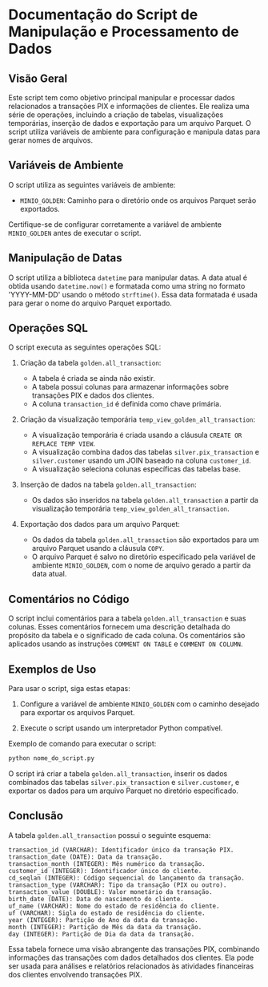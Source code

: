 # Documentação do Script de Manipulação e Processamento de Dados

## Visão Geral

Este script tem como objetivo principal manipular e processar dados relacionados a transações PIX e informações de clientes. Ele realiza uma série de operações, incluindo a criação de tabelas, visualizações temporárias, inserção de dados e exportação para um arquivo Parquet. O script utiliza variáveis de ambiente para configuração e manipula datas para gerar nomes de arquivos.

## Variáveis de Ambiente

O script utiliza as seguintes variáveis de ambiente:

- `MINIO_GOLDEN`: Caminho para o diretório onde os arquivos Parquet serão exportados.

Certifique-se de configurar corretamente a variável de ambiente `MINIO_GOLDEN` antes de executar o script.

## Manipulação de Datas

O script utiliza a biblioteca `datetime` para manipular datas. A data atual é obtida usando `datetime.now()` e formatada como uma string no formato 'YYYY-MM-DD' usando o método `strftime()`. Essa data formatada é usada para gerar o nome do arquivo Parquet exportado.

## Operações SQL

O script executa as seguintes operações SQL:

1. Criação da tabela `golden.all_transaction`:
   - A tabela é criada se ainda não existir.
   - A tabela possui colunas para armazenar informações sobre transações PIX e dados dos clientes.
   - A coluna `transaction_id` é definida como chave primária.

2. Criação da visualização temporária `temp_view_golden_all_transaction`:
   - A visualização temporária é criada usando a cláusula `CREATE OR REPLACE TEMP VIEW`.
   - A visualização combina dados das tabelas `silver.pix_transaction` e `silver.customer` usando um JOIN baseado na coluna `customer_id`.
   - A visualização seleciona colunas específicas das tabelas base.

3. Inserção de dados na tabela `golden.all_transaction`:
   - Os dados são inseridos na tabela `golden.all_transaction` a partir da visualização temporária `temp_view_golden_all_transaction`.

4. Exportação dos dados para um arquivo Parquet:
   - Os dados da tabela `golden.all_transaction` são exportados para um arquivo Parquet usando a cláusula `COPY`.
   - O arquivo Parquet é salvo no diretório especificado pela variável de ambiente `MINIO_GOLDEN`, com o nome de arquivo gerado a partir da data atual.

## Comentários no Código

O script inclui comentários para a tabela `golden.all_transaction` e suas colunas. Esses comentários fornecem uma descrição detalhada do propósito da tabela e o significado de cada coluna. Os comentários são aplicados usando as instruções `COMMENT ON TABLE` e `COMMENT ON COLUMN`.

## Exemplos de Uso

Para usar o script, siga estas etapas:

1. Configure a variável de ambiente `MINIO_GOLDEN` com o caminho desejado para exportar os arquivos Parquet.

2. Execute o script usando um interpretador Python compatível.

Exemplo de comando para executar o script:

```bash
python nome_do_script.py
```

O script irá criar a tabela `golden.all_transaction`, inserir os dados combinados das tabelas `silver.pix_transaction` e `silver.customer`, e exportar os dados para um arquivo Parquet no diretório especificado.

## Conclusão

A tabela `golden.all_transaction` possui o seguinte esquema:

```
transaction_id (VARCHAR): Identificador único da transação PIX.
transaction_date (DATE): Data da transação.
transaction_month (INTEGER): Mês numérico da transação.
customer_id (INTEGER): Identificador único do cliente.
cd_seqlan (INTEGER): Código sequencial do lançamento da transação.
transaction_type (VARCHAR): Tipo da transação (PIX ou outro).
transaction_value (DOUBLE): Valor monetário da transação.
birth_date (DATE): Data de nascimento do cliente.
uf_name (VARCHAR): Nome do estado de residência do cliente.
uf (VARCHAR): Sigla do estado de residência do cliente.
year (INTEGER): Partição de Ano da data da transação.
month (INTEGER): Partição de Mês da data da transação.
day (INTEGER): Partição de Dia da data da transação.
```

Essa tabela fornece uma visão abrangente das transações PIX, combinando informações das transações com dados detalhados dos clientes. Ela pode ser usada para análises e relatórios relacionados às atividades financeiras dos clientes envolvendo transações PIX.